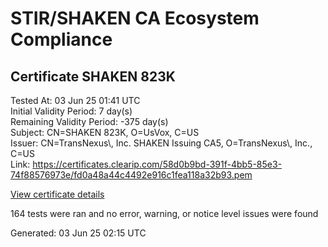 # STIR/SHAKEN CA Ecosystem Compliance

## Certificate SHAKEN 823K

Tested At: 03 Jun 25 01:41 UTC\
Initial Validity Period: 7 day(s)\
Remaining Validity Period: -375 day(s)\
Subject: CN=SHAKEN 823K, O=UsVox, C=US\
Issuer: CN=TransNexus\\, Inc. SHAKEN Issuing CA5, O=TransNexus\\, Inc., C=US\
Link: https://certificates.clearip.com/58d0b9bd-391f-4bb5-85e3-74f88576973e/fd0a48a44c4492e916c1fea118a32b93.pem

[View certificate details](https://x509.io/?cert=MIICxTCCAmugAwIBAgIQYKHEmTC87IiJvSIY6nI3LDAKBggqhkjOPQQDAjBWMQswCQYDVQQGEwJVUzEZMBcGA1UEChMQVHJhbnNOZXh1cywgSW5jLjEsMCoGA1UEAxMjVHJhbnNOZXh1cywgSW5jLiBTSEFLRU4gSXNzdWluZyBDQTUwHhcNMjQwNTE2MTkwNzE5WhcNMjQwNTIzMTkwNzE4WjAzMQswCQYDVQQGEwJVUzEOMAwGA1UEChMFVXNWb3gxFDASBgNVBAMTC1NIQUtFTiA4MjNLMFkwEwYHKoZIzj0CAQYIKoZIzj0DAQcDQgAEMGAVEfzK7CFfSprxPx6UhV8qqHTXCdzbBKKxWBpzXy%2B%2Fmj5pdVyTRqizJjY%2B3UwkdxVIwoVqY3Oa%2FNL%2BvNOn6aOCATwwggE4MAwGA1UdEwEB%2FwQCMAAwDgYDVR0PAQH%2FBAQDAgeAMB0GA1UdDgQWBBTbQzmXjoLJnUiQQ68cpNmPr4JU%2FzAfBgNVHSMEGDAWgBTaALOH%2BII%2Fv7oiomRjtfYvzI51yjAXBgNVHSAEEDAOMAwGCmCGSAGG%2FwkBAQQwgaYGA1UdHwSBnjCBmzCBmKA6oDiGNmh0dHBzOi8vYXV0aGVudGljYXRlLWFwaS5pY29uZWN0aXYuY29tL2Rvd25sb2FkL3YxL2NybKJapFgwVjEUMBIGA1UEBwwLQnJpZGdld2F0ZXIxCzAJBgNVBAgMAk5KMRMwEQYDVQQDDApTVEktUEEgQ1JMMQswCQYDVQQGEwJVUzEPMA0GA1UECgwGU1RJLVBBMBYGCCsGAQUFBwEaBAowCKAGFgQ4MjNLMAoGCCqGSM49BAMCA0gAMEUCIQDaoCaRx1UkELafFyv3bTM8pFZk7sju9yJd6aBAG4inUQIgDfKkexhSqIfDilkVqZ0EKy9kVkUGt7YlLWUhVKnEtA4%3D)

164 tests were ran and no error, warning, or notice level issues were found


Generated: 03 Jun 25 02:15 UTC
